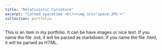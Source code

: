 ```yaml
---
title: "Relativistic Curvature"
excerpt: "Curved spacetime <br/><img src='space.JPG'>"
collection: portfolio
---
```


This is an item in my portfolio. It can be have images or nice text. If you name the file .md, it will be parsed as markdown. If you name the file .html, it will be parsed as HTML. 
